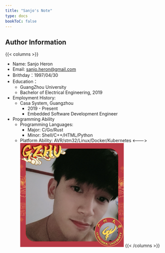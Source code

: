 ```yaml
---
title: "Sanjo's Note"
type: docs
bookToC: false
---
```


## Author Information
{{< columns >}}
- Name: Sanjo Heron
- Email: sanjo.heron@gmail.com
- Brithday：1997/04/30
- Education：
  - GuangZhou University
  - Bachelor of Electrical Engineering, 2019
- Employment History:
  - Casa System, Guangzhou
    - 2019 - Present
    - Embedded Software Development Engineer
- Programming Ability
  - Programming Languages:
    - Major: C/Go/Rust 
    - Minor: Shell/C++/HTML/Python
  - Platform Ability: AVR/stm32/Linux/Docker/Kubernetes
<--->
![image](picture.png)
{{< /columns >}}